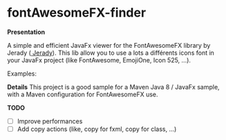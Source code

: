 # fontAwesomeFX-finder
**Presentation**

A simple and efficient JavaFx viewer for the FontAwesomeFX library by Jerady ([
Jerady](link=https://bitbucket.org/Jerady)).
This lib allow you to use a lots a différents icons font in your JavaFx project (like FontAwesome, EmojiOne, Icon 525, ...).

Examples:

**Details**
This project is a good sample for a Maven Java 8 / JavaFx sample, with a Maven configuration for FontAwesomeFX use.

**TODO**

- [ ] Improve performances
- [ ] Add copy actions (like, copy for fxml, copy for class, ...)
